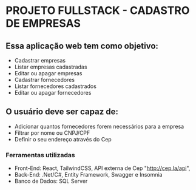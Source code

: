 # PROJETO FULLSTACK - CADASTRO DE EMPRESAS



## Essa aplicação web tem como objetivo:

- Cadastrar empresas
- Listar empresas cadastradas
- Editar ou apagar empresas
- Cadastrar fornecedores
- Listar fornecedores cadastrados
- Editar ou apagar fornecedores

## O usuário deve ser capaz de:

- Adicionar quantos fornecedores forem necessários para a empresa
- Filtrar por nome ou CNPJ/CPF
- Definir o seu endereço através do Cep


### Ferramentas utilizadas

- Front-End: React, TailwindCSS, API externa de Cep "http://cep.la/api",
- Back-End: .Net/C#, Entity Framework, Swagger e Insomnia
- Banco de Dados: SQL Server
